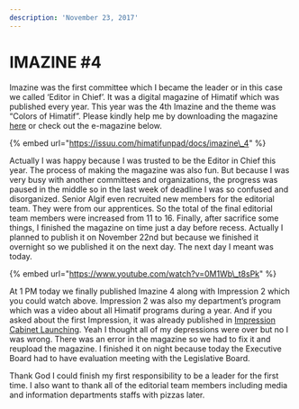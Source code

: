 ```yaml
---
description: 'November 23, 2017'
---
```


# IMAZINE \#4

Imazine was the first committee which I became the leader or in this case we called ‘Editor in Chief’. It was a digital magazine of Himatif which was published every year. This year was the 4th Imazine and the theme was “Colors of Himatif”. Please kindly help me by downloading the magazine [here](http://bit.ly/IMAZINE2017) or check out the e-magazine below.

{% embed url="https://issuu.com/himatifunpad/docs/imazine\_4" %}

Actually I was happy because I was trusted to be the Editor in Chief this year. The process of making the magazine was also fun. But because I was very busy with another committees and organizations, the progress was paused in the middle so in the last week of deadline I was so confused and disorganized. Senior Algif even recruited new members for the editorial team. They were from our apprentices. So the total of the final editorial team members were increased from 11 to 16. Finally, after sacrifice some things, I finished the magazine on time just a day before recess. Actually I planned to publish it on November 22nd but because we finished it overnight so we published it on the next day. The next day I meant was today.

{% embed url="https://www.youtube.com/watch?v=0M1Wb\_t8sPk" %}

At 1 PM today we finally published Imazine 4 along with Impression 2 which you could watch above. Impression 2 was also my department’s program which was a video about all Himatif programs during a year. And if you asked about the first Impression, it was already published in [Impression Cabinet Launching](../02/grand-launching-of-himatif-2017.md). Yeah I thought all of my depressions were over but no I was wrong. There was an error in the magazine so we had to fix it and reupload the magazine. I finished it on night because today the Executive Board had to have evaluation meeting with the Legislative Board.

Thank God I could finish my first responsibility to be a leader for the first time. I also want to thank all of the editorial team members including media and information departments staffs with pizzas later.


